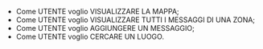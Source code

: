 - Come UTENTE voglio VISUALIZZARE LA MAPPA;
- Come UTENTE voglio VISUALIZZARE TUTTI I MESSAGGI DI UNA ZONA;
- Come UTENTE voglio AGGIUNGERE UN MESSAGGIO;
- Come UTENTE voglio CERCARE UN LUOGO.

